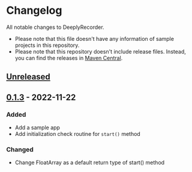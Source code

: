 # Changelog

All notable changes to DeeplyRecorder.

- Please note that this file doesn't have any information of sample projects in this repository.
- Please note that this repository doesn't include release files. Instead, you can find the releases in [Maven Central](https://central.sonatype.dev/namespace/com.deeplyinc.recorder).




## [Unreleased]



## [0.1.3] - 2022-11-22

### Added

- Add a sample app
- Add initialization check routine for `start()` method 

### Changed

- Change FloatArray as a default return type of start() method




[unreleased]: https://github.com/deeplyinc/deeply-recorder-android/compare/v0.1.3...HEAD
[0.1.3]: https://github.com/deeplyinc/deeply-recorder-android/compare/v0.1.1...v0.1.3
[0.1.1]: https://github.com/deeplyinc/deeply-recorder-android/compare/v0.1.0...v0.1.1
[0.1.0]: https://github.com/deeplyinc/deeply-recorder-android/releases/tag/v0.1.0